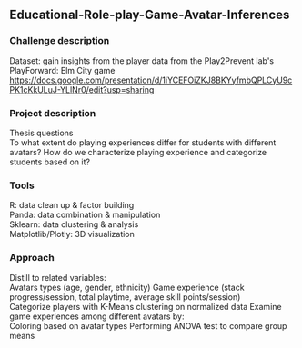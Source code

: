 ## Educational-Role-play-Game-Avatar-Inferences
### Challenge description
Dataset: gain insights from the player data from the Play2Prevent lab's PlayForward: Elm City game https://docs.google.com/presentation/d/1iYCEFOiZKJ8BKYyfmbQPLCyU9cPK1cKkULuJ-YLlNr0/edit?usp=sharing

### Project description
Thesis questions<br> 
To what extent do playing experiences differ for students with different avatars? How do we characterize playing experience and categorize students based on it?

### Tools
R: data clean up & factor building<br> 
Panda: data combination & manipulation<br> 
Sklearn: data clustering & analysis<br> 
Matplotlib/Plotly: 3D visualization<br> 

### Approach
Distill to related variables: <br> 
Avatars types (age, gender, ethnicity) Game experience (stack progress/session, total playtime, average skill points/session)<br>
Categorize players with K-Means clustering on normalized data Examine game experiences among different avatars by: <br> 
Coloring based on avatar types Performing ANOVA test to compare group means<br> 
